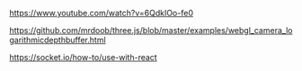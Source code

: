 https://www.youtube.com/watch?v=6QdkIOo-fe0

https://github.com/mrdoob/three.js/blob/master/examples/webgl_camera_logarithmicdepthbuffer.html

https://socket.io/how-to/use-with-react